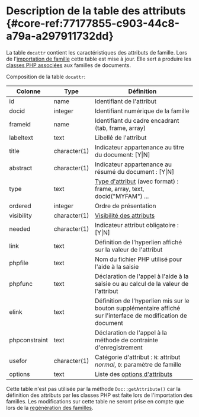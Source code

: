 # Description de la table des attributs {#core-ref:77177855-c903-44c8-a79a-a297911732dd}

La table `docattr` contient les caractéristiques des attributs de famille. Lors
de l'[importation de famille][famimport] cette table est mise à jour. Elle sert
à produire les [classes PHP associées][famprop] aux familles de documents.

Composition de la table `docattr`:

|    Colonne    |     Type     |                                                   Définition                                                   |
| ------------- | ------------ | -------------------------------------------------------------------------------------------------------------- |
| id            | name         | Identifiant de l'attribut                                                                                      |
| docid         | integer      | Identifiant numérique de la famille                                                                            |
| frameid       | name         | Identifiant du cadre encadrant (tab, frame, array)                                                             |
| labeltext     | text         | Libellé de l'attribut                                                                                          |
| title         | character(1) | Indicateur appartenance au titre du document: [Y&#124;N]                                                       |
| abstract      | character(1) | Indicateur appartenance au résumé du document : [Y&#124;N]                                                     |
| type          | text         | [Type d'attribut][attrtype] (avec format) : frame, array, text, docid("MYFAM") ...                             |
| ordered       | integer      | Ordre de présentation                                                                                          |
| visibility    | character(1) | [Visibilité des attributs][attrvis]                                                                            |
| needed        | character(1) | Indicateur attribut obligatoire : [Y&#124;N]                                                                   |
| link          | text         | Définition de l'hyperlien affiché sur la valeur de l'attribut                                                  |
| phpfile       | text         | Nom du fichier PHP utilisé pour l'aide à la saisie                                                             |
| phpfunc       | text         | Déclaration de l'appel à l'aide à la saisie ou au calcul de la valeur de l'attribut                            |
| elink         | text         | Définition de l'hyperlien mis sur le bouton supplémentaire affiché sur l'interface de modification de document |
| phpconstraint | text         | Déclaration de l'appel à la méthode de contrainte d'enregistrement                                             |
| usefor        | character(1) | Catégorie d'attribut : `N`: attribut *normal*, `Q`: paramètre de famille                                                                                                               |
| options       | text         | Liste des [options d'attributs][attropt]                                                                       |

Cette table n'est pas utilisée par la méthode `Doc::getAttribute()` car la
définition des attributs par les classes PHP est faite lors de l'importation des
familles. Les modifications sur cette table ne seront prise en compte que lors
de la [regénération des familles][fdladoc].

<!-- links -->
[famimport]:        #core-ref:cfc7f53b-7982-431e-a04b-7b54eddf4a75 "Importation de famille"
[famprop]:          #core-ref:6f013eb8-33c7-11e2-be43-373b9514dea3 "Propriétés de familles"
[attrtype]:         #core-ref:4e167170-33ed-11e2-8134-a7f43955d6f3 "Types d'attribut"
[attrvis]:          #core-ref:3e67d45e-1fed-446d-82b5-ba941addc7e8 "Visibilité des attributs"
[attropt]:          #core-ref:16e19c90-3233-11e2-a58f-6b135c3a2496 "Options des attributs"
[fdladoc]:          #core-ref:8566efe6-782a-4c13-8117-f1ad99a7ad02 "generateDocumentClass"